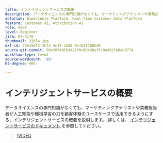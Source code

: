 ```yaml
---
title: インテリジェントサービスの概要
description: データサイエンスの専門知識がなくても、マーケティングアナリストや実務担当者が人工知能や機械学習の力を顧客体験のユースケースで活用できるようにする、インテリジェントサービスの概要を学習します。
solution: Experience Platform, Real-Time Customer Data Platform
feature: Customer AI, Attribution AI
role: User
level: Beginner
jira: KT-4170
thumbnail: 32654.jpg
exl-id: 23e15df2-1bf2-4c19-a5d5-9cfb2f7b0bd8
source-git-commit: 00ef0f40fb3d82f0c06428a35c0e402f46ab6774
workflow-type: tm+mt
source-wordcount: '80'
ht-degree: 40%

---
```


# インテリジェントサービスの概要

データサイエンスの専門知識がなくても、マーケティングアナリストや実務担当者が人工知能や機械学習の力を顧客体験のユースケースで活用できるようにする、インテリジェントサービスの概要を説明します。 詳しくは、[ インテリジェントサービスのドキュメント ](https://experienceleague.adobe.com/docs/experience-platform/intelligent-services/home.html?lang=ja) を参照してください。

>[!VIDEO](https://video.tv.adobe.com/v/32654?learn=on)

